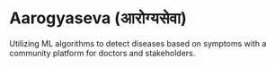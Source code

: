 # Aarogyaseva  (आरोग्यसेवा)
 Utilizing ML algorithms to detect diseases based on symptoms with a community platform for doctors and stakeholders.
